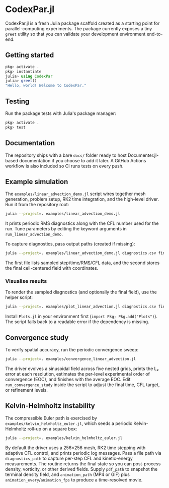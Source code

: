 # CodexPar.jl

CodexPar.jl is a fresh Julia package scaffold created as a starting point for parallel-computing experiments. The package currently exposes a tiny `greet` utility so that you can validate your development environment end-to-end.

## Getting started

```julia
pkg> activate .
pkg> instantiate
julia> using CodexPar
julia> greet()
"Hello, world! Welcome to CodexPar."
```

## Testing

Run the package tests with Julia's package manager:

```julia
pkg> activate .
pkg> test
```

## Documentation

The repository ships with a bare `docs/` folder ready to host Documenter.jl-based documentation if you choose to add it later. A GitHub Actions workflow is also included so CI runs tests on every push.

## Example simulation

The `examples/linear_advection_demo.jl` script wires together mesh generation,
problem setup, RK2 time integration, and the high-level driver. Run it from the
repository root:

```bash
julia --project=. examples/linear_advection_demo.jl
```

It prints periodic RMS diagnostics along with the CFL number used for the run.
Tune parameters by editing the keyword arguments in `run_linear_advection_demo`.

To capture diagnostics, pass output paths (created if missing):

```bash
julia --project=. examples/linear_advection_demo.jl diagnostics.csv final_state.csv
```

The first file lists sampled step/time/RMS/CFL data, and the second stores the
final cell-centered field with coordinates.

### Visualise results

To render the sampled diagnostics (and optionally the final field), use the
helper script:

```bash
julia --project=. examples/plot_linear_advection.jl diagnostics.csv final_state.csv plot.png
```

Install `Plots.jl` in your environment first (`import Pkg; Pkg.add("Plots")`).
The script falls back to a readable error if the dependency is missing.

## Convergence study

To verify spatial accuracy, run the periodic convergence sweep:

```bash
julia --project=. examples/convergence_linear_advection.jl
```

The driver evolves a sinusoidal field across five nested grids, prints the L₂
error at each resolution, estimates the per-level experimental order of
convergence (EOC), and finishes with the average EOC. Edit
`run_convergence_study` inside the script to adjust the final time, CFL target,
or refinement levels.

## Kelvin-Helmholtz instability

The compressible Euler path is exercised by
`examples/kelvin_helmholtz_euler.jl`, which seeds a periodic Kelvin-Helmholtz
roll-up on a square box:

```bash
julia --project=. examples/kelvin_helmholtz_euler.jl
```

By default the driver uses a 256×256 mesh, RK2 time stepping with adaptive CFL
control, and prints periodic log messages. Pass a file path via
`diagnostics_path` to capture per-step CFL and kinetic-energy measurements. The
routine returns the final state so you can post-process density, vorticity, or
other derived fields. Supply `pdf_path` to snapshot the terminal density field,
and `animation_path` (MP4 or GIF) plus `animation_every`/`animation_fps` to
produce a time-resolved movie.
